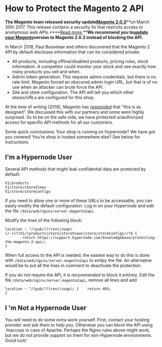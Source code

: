 <!-- source: https://support.hypernode.com/en/ecommerce/magento-2/how-to-protect-the-magento-2-api/ -->

# How to Protect the Magento 2 API

**The Magento team released security update**[**Magento 2.0.3**](https://magento.com/security/patches/magento-203-security-update)\*\*on March 30th 2017. This release contains a security fix that restricts access to anonymous web APIs.\*\*\*\*[Read more.](https://magento.com/security/best-practices/restricting-access-anonymous-web-apis)\*\***We recommend you to**[**update your Magento**](https://support.hypernode.com/en/ecommerce/magento-2/how-to-update-magento-2)**version to Magento 2.0.3 instead of blocking the API.**

In March 2016, Paul Bosselaar and others discovered that the Magento 2 API by default discloses information that can be considered private:

- All products, including offline/disabled products, pricing rules, stock information. A competitor could monitor your stock and see exactly how many products you sell and when.
- Admin token generation. This requires admin credentials, but there is no rate limit. Magento forced an obscured admin login URL, but that is of no use when an attacker can brute force the API.
- Site and store configuration. The API will tell you which other stores/URLs are configured for this shop.

At the time of writing (2016), Magento has [responded](https://github.com/magento/magento2/issues/3719) that “this is as designed”. We discussed this with our partners and some were highly surprised. So to be on the safe side, we have protected unauthorized access for specific API methods for all our customers.

Some quick conclusions:
Your shop is running on Hypernode? We have got you covered!
You’re shop is hosted somewhere else? See below for instructions

## I'm a Hypernode User

Several API methods that might leak confidential data are protected by default:

```
V1/products
V1/store/storeViews
V1/store/storeConfigs
```

If you need to allow one or more of these URLs to be accessable, you can easily modify the default configuration. Log in on your Hypernode and edit the file `/data/web/nginx/server.magento2api`.

Modify the lines of the following block:

```
location ~ ^/(pub/)?(rest|soap)(/.+)?/V1/(products|store/storeViews|store/storeConfigs)/?$ {
        return https://support.hypernode.com/knowledgebase/protecting-the-magento-2-api/;
}
```

When full access to the API is needed, the easiest way to do this is done with `/data/web/nginx/server.magento2api` to emtpy the file. An alternative would be to put all the lines in comment to deactivate the protection.

If you do not require the API, it is recommended to block it entirely. Edit the file `/data/web/nginx/server.magento2api`, remove all lines and add

```
location ~ ^/(pub/)?(rest|soap)/ {    return 403;
}
```

## I 'm Not a Hypernode User

You will need to do some extra work yourself. First, contact your hosting provider and ask them to help you. Otherwise you can block the API using .htaccess in case of Apache. Perhaps the Nginx rules above might work, but we do not provide support on them for non-Hypernode environments. Good luck!
